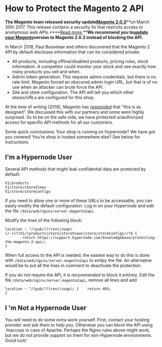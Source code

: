 <!-- source: https://support.hypernode.com/en/ecommerce/magento-2/how-to-protect-the-magento-2-api/ -->

# How to Protect the Magento 2 API

**The Magento team released security update**[**Magento 2.0.3**](https://magento.com/security/patches/magento-203-security-update)\*\*on March 30th 2017. This release contains a security fix that restricts access to anonymous web APIs.\*\*\*\*[Read more.](https://magento.com/security/best-practices/restricting-access-anonymous-web-apis)\*\***We recommend you to**[**update your Magento**](https://support.hypernode.com/en/ecommerce/magento-2/how-to-update-magento-2)**version to Magento 2.0.3 instead of blocking the API.**

In March 2016, Paul Bosselaar and others discovered that the Magento 2 API by default discloses information that can be considered private:

- All products, including offline/disabled products, pricing rules, stock information. A competitor could monitor your stock and see exactly how many products you sell and when.
- Admin token generation. This requires admin credentials, but there is no rate limit. Magento forced an obscured admin login URL, but that is of no use when an attacker can brute force the API.
- Site and store configuration. The API will tell you which other stores/URLs are configured for this shop.

At the time of writing (2016), Magento has [responded](https://github.com/magento/magento2/issues/3719) that “this is as designed”. We discussed this with our partners and some were highly surprised. So to be on the safe side, we have protected unauthorized access for specific API methods for all our customers.

Some quick conclusions:
Your shop is running on Hypernode? We have got you covered!
You’re shop is hosted somewhere else? See below for instructions

## I'm a Hypernode User

Several API methods that might leak confidential data are protected by default:

```
V1/products
V1/store/storeViews
V1/store/storeConfigs
```

If you need to allow one or more of these URLs to be accessable, you can easily modify the default configuration. Log in on your Hypernode and edit the file `/data/web/nginx/server.magento2api`.

Modify the lines of the following block:

```
location ~ ^/(pub/)?(rest|soap)(/.+)?/V1/(products|store/storeViews|store/storeConfigs)/?$ {
        return https://support.hypernode.com/knowledgebase/protecting-the-magento-2-api/;
}
```

When full access to the API is needed, the easiest way to do this is done with `/data/web/nginx/server.magento2api` to emtpy the file. An alternative would be to put all the lines in comment to deactivate the protection.

If you do not require the API, it is recommended to block it entirely. Edit the file `/data/web/nginx/server.magento2api`, remove all lines and add

```
location ~ ^/(pub/)?(rest|soap)/ {    return 403;
}
```

## I 'm Not a Hypernode User

You will need to do some extra work yourself. First, contact your hosting provider and ask them to help you. Otherwise you can block the API using .htaccess in case of Apache. Perhaps the Nginx rules above might work, but we do not provide support on them for non-Hypernode environments. Good luck!
